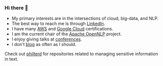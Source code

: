 ### Hi there 👋

<!--
**jzonthemtn/jzonthemtn** is a ✨ _special_ ✨ repository because its `README.md` (this file) appears on your GitHub profile.

Here are some ideas to get you started:

- 🔭 I’m currently working on ...
- 🌱 I’m currently learning ...
- 👯 I’m looking to collaborate on ...
- 🤔 I’m looking for help with ...
- 💬 Ask me about ...
- 📫 How to reach me: ...
- 😄 Pronouns: ...
- ⚡ Fun fact: ...
-->



- My primary interests are in the intersections of cloud, big-data, and NLP.
- The best way to reach me is through [LinkedIn](https://www.linkedin.com/in/jeffzemerick/).
- I have many [AWS](https://www.youracclaim.com/users/jeff-zemerick/badges) and [Google Cloud](https://googlecloudcertified.credential.net/profile/e0c31964641022d04f2f3269bc85b510483f8b7b?name=zemerick) certifications.
- I am the current chair of the [Apache OpenNLP](https://opennlp.apache.org/) project.
- I enjoy giving talks at [conferences](https://github.com/jzonthemtn/jzonthemtn/blob/main/conferences.md).
- I don't [blog](https://blog.jeffzemerick.dev/) as often as I should.

Check out [philterd](https://www.github.com/philterd) for repositories related to managing sensitive information in text.
